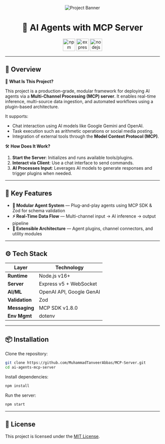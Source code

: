 <div align="center">
  <img src="https://i.postimg.cc/15XFCSt5/MCP.png" alt="Project Banner" />
</div>

<h1 align="center">🤖 AI Agents with MCP Server</h1>

<div align="center">
  <img src="https://img.shields.io/badge/npm-CB3837?logo=npm&logoColor=white&style=for-the-badge" height="40" alt="npm logo" />
  <img src="https://img.shields.io/badge/Express-000000?logo=express&logoColor=white&style=for-the-badge" height="40" alt="express logo" />
  <img src="https://img.shields.io/badge/Node.js-339933?logo=nodedotjs&logoColor=white&style=for-the-badge" height="40" alt="nodejs logo" />
</div>

---

## 🚀 Overview

🧠 **What Is This Project?**

This project is a production-grade, modular framework for deploying AI agents via a **Multi-Channel Processing (MCP) server**. It enables real-time inference, multi-source data ingestion, and automated workflows using a plugin-based architecture.

It supports:
- Chat interaction using AI models like Google Gemini and OpenAI.
- Task execution such as arithmetic operations or social media posting.
- Integration of external tools through the **Model Context Protocol (MCP)**.

🛠️ **How Does It Work?**
1. **Start the Server**: Initializes and runs available tools/plugins.
2. **Interact via Client**: Use a chat interface to send commands.
3. **AI Processes Input**: Leverages AI models to generate responses and trigger plugins when needed.

---

## 🧩 Key Features

- **🧱 Modular Agent System** — Plug-and-play agents using MCP SDK & Zod for schema validation  
- **⚡ Real-Time Data Flow** — Multi-channel input → AI inference → output pipeline  
- **🔌 Extensible Architecture** — Agent plugins, channel connectors, and utility modules  

---

## ⚙️ Tech Stack

| Layer         | Technology                      |
|---------------|----------------------------------|
| **Runtime**   | Node.js v16+                    |
| **Server**    | Express v5 + WebSocket          |
| **AI/ML**     | OpenAI API, Google GenAI        |
| **Validation**| Zod                             |
| **Messaging** | MCP SDK v1.8.0                  |
| **Env Mgmt**  | dotenv                          |

---

## 📦 Installation

Clone the repository:

```bash
git clone https://github.com/MuhammadTanveerAbbas/MCP-Server.git
cd ai-agents-mcp-server
```

Install dependencies:

```bash
npm install
```

Run the server:

```bash
npm start
```

---

## 📄 License

This project is licensed under the [MIT License](LICENSE).
